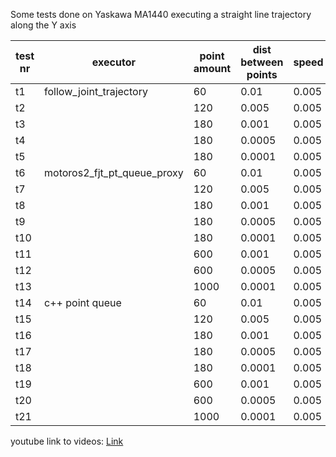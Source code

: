 Some tests done on Yaskawa MA1440 executing a straight line trajectory along the Y axis

| test nr | executor                     | point amount | dist between points | speed  | done | cartesian dist |
|---------|------------------------------|--------------|---------------------|--------|------|----------------|
| t1      | follow_joint_trajectory      | 60           | 0.01                | 0.005  | x    | 0.6            |
| t2      |                              | 120          | 0.005               | 0.005  | x    | 0.6            |
| t3      |                              | 180          | 0.001               | 0.005  | x    | 0.18           |
| t4      |                              | 180          | 0.0005              | 0.005  | x    | 0.09           |
| t5      |                              | 180          | 0.0001              | 0.005  | x    | 0.018          |
| t6      | motoros2_fjt_pt_queue_proxy  | 60           | 0.01                | 0.005  | x    | 0.6            |
| t7      |                              | 120          | 0.005               | 0.005  | x    | 0.6            |
| t8      |                              | 180          | 0.001               | 0.005  | x    | 0.18           |
| t9      |                              | 180          | 0.0005              | 0.005  | x    | 0.09           |
| t10     |                              | 180          | 0.0001              | 0.005  | x    | 0.018          |
| t11     |                              | 600          | 0.001               | 0.005  | x    | 0.6            |
| t12     |                              | 600          | 0.0005              | 0.005  | x    | 0.3            |
| t13     |                              | 1000         | 0.0001              | 0.005  | x    | 0.1            |
| t14     | c++ point queue              | 60           | 0.01                | 0.005  | x    | 0.6            |
| t15     |                              | 120          | 0.005               | 0.005  | x    | 0.6            |
| t16     |                              | 180          | 0.001               | 0.005  | x    | 0.18           |
| t17     |                              | 180          | 0.0005              | 0.005  | x    | 0.09           |
| t18     |                              | 180          | 0.0001              | 0.005  | x    | 0.018          |
| t19     |                              | 600          | 0.001               | 0.005  | x    | 0.6            |
| t20     |                              | 600          | 0.0005              | 0.005  | x    | 0.3            |
| t21     |                              | 1000         | 0.0001              | 0.005  |      | 0.1            |

youtube link to videos: [Link](https://www.youtube.com/playlist?list=PLLQNCcGbjtuqyYQQJ1ArgyS5mgTRuhVYO)


